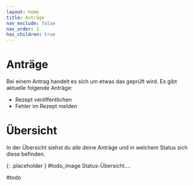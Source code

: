 ```yaml
---
layout: home
title: Anträge
nav_exclude: false
nav_order: 3
has_children: true
---
```


# Anträge

Bei einem Antrag handelt es sich um etwas das geprüft wird. Es gibt aktuelle folgende Anträge:

* Rezept veröffentlichen
* Fehler im Rezept melden

# Übersicht
In der Übersicht siehst du alle deine Anträge und in welchem Status sich diese befinden.


{: .placeholder }
#todo_image Status-Übersicht....

#todo